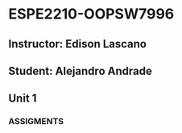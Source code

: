 # ESPE2210-OOPSW7996
## Instructor: Edison Lascano
## Student: Alejandro Andrade
## Unit 1
### ASSIGMENTS
